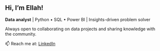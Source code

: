 ## Hi, I’m Ellah!

**Data analyst** | Python • SQL • Power BI | Insights-driven problem solver  

Always open to collaborating on data projects and sharing knowledge with the community.  

📫 Reach me at: [LinkedIn](https://www.linkedin.com/in/ellah-benerado-7849b2249/)  
